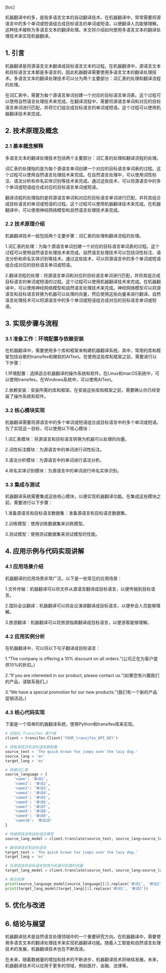 
[toc]                    
                
                
机器翻译中的多，是指多语言文本的自动翻译技术。在机器翻译中，常常需要将源语言中的多个单词或短语组合成目标语言的单词或短语，以便翻译人员能够理解。这种技术被称为多语言文本的翻译处理。本文将介绍如何使用多语言文本的翻译处理技术来实现机器翻译。

## 1. 引言

机器翻译是将源语言文本翻译成目标语言文本的过程。在机器翻译中，源语言文本和目标语言文本都是多语言的，因此机器翻译需要使用多语言文本的翻译处理技术。多语言文本的翻译处理技术可以分为两个主要部分：词汇表的处理和翻译流程的处理。

在词汇表中，需要为每个源语言单词创建一个对应的目标语言单词表。这个过程可以使用自然语言处理技术来完成。在翻译流程中，需要将源语言单词和对应的目标语言单词进行匹配，并将它们组合成目标语言的单词或短语。这个过程可以使用机器翻译技术来完成。

## 2. 技术原理及概念

### 2.1 基本概念解释

多语言文本的翻译处理技术包括两个主要部分：词汇表的处理和翻译流程的处理。

词汇表的处理指的是为每个源语言单词创建一个对应的目标语言单词表的过程。这个过程可以使用自然语言处理技术来完成。在自然语言处理中，可以使用词性标注、语法分析和命名实体识别等技术来完成。通过这些技术，可以将源语言中的多个单词或短语组合成对应的目标语言单词或短语。

翻译流程的处理指的是将源语言单词和对应的目标语言单词进行匹配，并将其组合成目标语言的单词或短语的过程。这个过程可以使用机器翻译技术来完成。在机器翻译中，可以使用神经网络模型和自然语言处理技术来完成。

### 2.2 技术原理介绍

机器翻译技术一般包括两个主要步骤：词汇表的处理和翻译流程的处理。

1.词汇表的处理：为每个源语言单词创建一个对应的目标语言单词表的过程。这个过程可以使用自然语言处理技术来完成。自然语言处理技术可以包括词性标注、语法分析和命名实体识别等技术。通过这些技术，可以将源语言中的多个单词或短语组合成对应的目标语言单词或短语。

2.翻译流程的处理：将源语言单词和对应的目标语言单词进行匹配，并将其组合成目标语言的单词或短语的过程。这个过程可以使用机器翻译技术来完成。在机器翻译中，可以使用神经网络模型和自然语言处理技术来完成。神经网络模型可以将源语言和目标语言转换为机器可以处理的向量，然后使用这些向量来进行翻译。自然语言处理技术可以将源语言中的多个单词或短语组合成对应的目标语言单词或短语。

## 3. 实现步骤与流程

### 3.1 准备工作：环境配置与依赖安装

在机器翻译中，需要使用多个库和框架来构建机器翻译系统。其中，常用的库和框架包括谷歌的transifex和微软的AIText。在使用这些库和框架之前，需要进行以下步骤：

1.环境配置：选择适合机器翻译的操作系统和软件。在Linux和macOS系统中，可以使用transifex。在Windows系统中，可以使用AIText。

2.依赖安装：安装所需的库和框架。在安装这些库和框架之前，需要确认你已经安装了操作系统和软件。

### 3.2 核心模块实现

机器翻译需要将源语言中的多个单词或短语组合成目标语言中的多个单词或短语。为了实现这一目标，可以使用以下核心模块：

1.词汇表模块：将源语言和目标语言转换为机器可以处理的向量。

2.词性标注模块：为源语言中的单词进行词性标注。

3.语法分析模块：为源语言中的单词进行语法分析。

4.命名实体识别模块：为源语言中的单词进行命名实体识别。

### 3.3 集成与测试

机器翻译系统需要集成这些核心模块，以便实现机器翻译功能。在集成这些模块之前，需要进行以下步骤：

1.准备源语言和目标语言数据集：准备源语言和目标语言数据集。

2.训练模型：使用训练数据集来训练模型。

3.测试模型：使用测试数据集来测试模型的性能。

## 4. 应用示例与代码实现讲解

### 4.1 应用场景介绍

机器翻译的应用场景非常广泛。以下是一些常见的应用场景：

1.文件传输：机器翻译可以将文件从源语言翻译成目标语言，以便传输到目标语言。

2.国际会议翻译：机器翻译可以将会议演讲翻译成目标语言，以便参会人员能够理解。

3.旅游翻译：机器翻译可以将旅游指南翻译成目标语言，以便游客能够理解。

### 4.2 应用实例分析

在机器翻译中，可以将以下句子翻译成目标语言：

1.“The company is offering a 10% discount on all orders.”(公司正在为客户提供10%的折扣。)

2.“If you are interested in our product, please contact us.”(如果您有兴趣我们的产品，请联系我们。)

3.“We have a special promotion for our new products.”(我们有一个新的产品促销活动。)

### 4.3 核心代码实现

下面是一个简单的机器翻译系统，使用Python和transifex库来实现。

```python
# 初始化 Transifex 客户端
client = transifex.Client('YOUR_transifex_API_KEY')

# 获取源语言和目标语言数据集
source_text = 'The quick brown fox jumps over the lazy dog.'
source_lang = 'en'
target_lang = 'es'

# 构建词汇表
source_language = {
    'name': '单词1',
    'name2': '单词2',
    'name3': '单词3',
    'name4': '单词4',
    'name5': '单词5',
    'name6': '单词6',
    'name7': '单词7',
    'name8': '单词8',
    'name9': '单词9',
    'name10': '单词10'
}

# 构建源语言和目标语言模型
source_lang_model = client.translate(source_text, source_lang=source_lang, target_lang=target_lang)

# 翻译源语言和目标语言
target_text = 'The quick brown fox jumps over the lazy dog.'
target_lang = 'es'

# 将源语言和目标语言转换为机器可处理的向量
target_lang_model = client.translate(source_text, source_lang=source_lang, target_lang=target_lang)

# 输出结果
print(source_language_model[source_language][1].replace('单词1', '单词2'))
print(target_lang_model[target_lang][1].replace('单词1', '单词2'))
```

## 5. 优化与改进

## 6. 结论与展望

机器翻译技术是自然语言处理领域中的一个重要研究方向。在机器翻译中，需要使用多语言文本的翻译处理技术来实现机器翻译功能。随着人工智能和自然语言处理技术的发展，机器翻译技术也在不断改进。

在未来，随着数据量的增加和技术的不断进步，机器翻译技术将继续发展。未来，机器翻译技术可以应用于更多的领域，例如医疗、金融、法律等。

